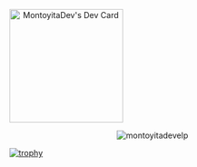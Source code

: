 
  <a align="center" href="https://app.daily.dev/montoyitadev"><img align="center" src="https://api.daily.dev/devcards/94cf4039c1da4b8b8595ab2aa551c06c.png?r=boo" width="200" alt="MontoyitaDev's Dev Card"/></a>
  <p align="center"><img align="center" src="https://github-readme-streak-stats.herokuapp.com/?user=montoyitadevelp&theme=algolia" alt="montoyitadevelp" /></p>
  
  [![trophy](https://github-profile-trophy.vercel.app/?username=montoyitadevelp)](https://github.com/ryo-ma/github-profile-trophy)
  <br/>

